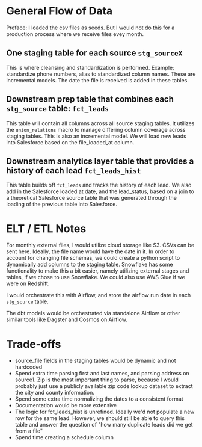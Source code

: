 # General Flow of Data
Preface: I loaded the csv files as seeds. But I would not do this for a production process where we receive files evey month.
## One staging table for each source `stg_sourceX`
This is where cleansing and standardization is performed. Example: standardize phone numbers, alias to standardized column names. These are incremental models. 
The date the file is received is added in these tables.
## Downstream prep table that combines each `stg_source` table: `fct_leads`
This table will contain all columns across all source staging tables. It utilizes the `union_relations` macro to manage
differing column coverage across staging tables. This is also an incremental model. We will load new leads into Salesforce based on the file_loaded_at column.
## Downstream analytics layer table that provides a history of each lead `fct_leads_hist`
This table builds off `fct_leads` and tracks the history of each lead. We also add in the Salesforce loaded at date, and the lead_status, based on a join to a theoretical Salesforce source table that was generated
through the loading of the previous table into Salesforce.

# ELT / ETL Notes

For monthly external files, I would utilize cloud storage like S3. CSVs can be sent here. Ideally, the file name would have the date in it. In order to account for changing
file schemas, we could create a python script to dynamically add columns to the staging table. Snowflake has some functionality to make this
a bit easier, namely utilizing external stages and tables, if we chose to use Snowflake. We could also use AWS Glue if we were on Redshift.

I would orchestrate this with Airflow, and store the airflow run date in each `stg_source` table.

The dbt models would be orchestrated via standalone Airflow or other similar tools like Dagster and Cosmos on Airflow.

# Trade-offs
- source_file fields in the staging tables would be dynamic and not hardcoded
- Spend extra time parsing first and last names, and parsing address on source1. Zip is the most important thing to parse, 
because I would probably just use a publicly available zip code lookup dataset to extract the city and county information.
- Spend some extra time normalizing the dates to a consistent format
- Documentation would be more extensive
- The logic for fct_leads_hist is unrefined. Ideally we'd not populate a new row for the same lead. However, we should still be able to query this table and 
answer the question of "how many duplicate leads did we get from a file"
- Spend time creating a schedule column





